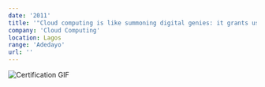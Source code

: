 ```yaml
---
date: '2011'
title: '"Cloud computing is like summoning digital genies: it grants us the power to conjure up vast amounts of data and computational prowess with a simple click, revolutionizing the way we work, play, and dream in the virtual realm."'
company: 'Cloud Computing'
location: Lagos
range: 'Adedayo'
url: ''
---
```



<img src="https://media.giphy.com/media/qgQUggAC3Pfv687qPC/giphy.gif" alt="Certification GIF" />
